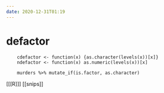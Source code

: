 ```yaml
---
date: 2020-12-31T01:19
---
```


# defactor
		cdefactor <- function(x) {as.character(levels(x))[x]}
		ndefactor <- function(x) as.numeric(levels(x))[x]
        
        murders %>% mutate_if(is.factor, as.character)
        
[[[R]]]
[[snips]]